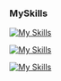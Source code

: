 ### MySkills
[![My Skills](https://skillicons.dev/icons?i=html,css,sass,js,git)](https://skillicons.dev)

[![My Skills](https://skillicons.dev/icons?i=java,py,linux,mysql,nodejs,idea,pycharm,postman,vscode,figma,docker&theme=light)](https://skillicons.dev)

[![My Skills](https://skillicons.dev/icons?i=aws,gcp,azure,firebase,terraform,ansible,react&perline=10)](https://skillicons.dev)

